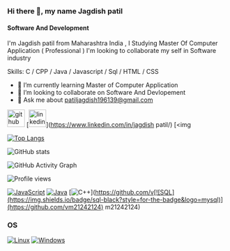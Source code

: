 
### Hi there 👋, my name Jagdish patil
#### Software And Development






I'm Jagdish patil from Maharashtra India , I Studying Master Of Computer Application ( Professional ) I'm looking to collaborate my self in Software industry

Skills: C / CPP / Java / Javascript / Sql / HTML / CSS

- 🌱 I’m currently learning Master of Computer Application 
- 👯 I’m looking to collaborate on Software And Devlopement 
- 💬 Ask me about patiljagdish196139@gmail.com 


[<img src='https://cdn.jsdelivr.net/npm/simple-icons@3.0.1/icons/github.svg' alt='github' height='40'>](https://github.com/jagdishpatil07)  [<img src='https://cdn.jsdelivr.net/npm/simple-icons@3.0.1/icons/linkedin.svg' alt='linkedin' height='40'>](https://www.linkedin.com/in/jagdish patil/)  [<img 

[![Top Langs](https://github-readme-stats.vercel.app/api/top-langs/?username=jagdishpatil07)](https://github.com/anuraghazra/github-readme-stats)

![GitHub stats](https://github-readme-stats.vercel.app/api?username=jagdishpatil07&show_icons=true&count_private=true)  

![GitHub Activity Graph](https://activity-graph.herokuapp.com/graph?username=jagdishpatil07)  

![Profile views](https://gpvc.arturio.dev/jagdishpatil07)  

[![JavaScript](https://img.shields.io/badge/javascript-black?style=for-the-badge&logo=javascript)](https://github.com/vm21242124)
[![Java](https://img.shields.io/badge/java-black?style=for-the-badge&logo=openjdk)](https://github.com/vm21242124)
[![C++](https://img.shields.io/badge/c++-black?style=for-the-badge&logo=cplusplus)](https://github.com/v[![SQL](https://img.shields.io/badge/sql-black?style=for-the-badge&logo=mysql)](https://github.com/vm21242124)
m21242124)
### OS
[![Linux](https://img.shields.io/badge/linux-black?style=for-the-badge&logo=Linux)](https://github.com/vm21242124)
[![Windows](https://img.shields.io/badge/Windows-black?style=for-the-badge&logo=Windows)](https://github.com/vm21242124)
